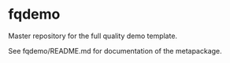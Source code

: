 # fqdemo
Master repository for the full quality demo template.

See fqdemo/README.md for documentation of the metapackage.
